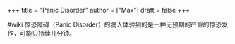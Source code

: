 +++
title = "Panic Disorder"
author = ["Max"]
draft = false
+++

\#wiki
惊恐障碍（Panic Disorder）的病人体验到的是一种无预期的严重的惊恐发作，可能只持续几分钟。
